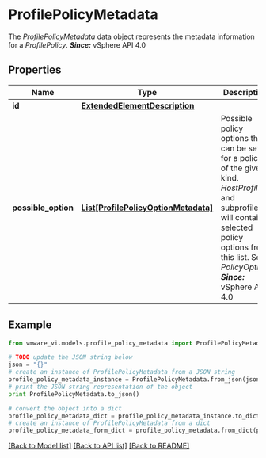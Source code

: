 # ProfilePolicyMetadata

The *ProfilePolicyMetadata* data object represents the metadata information for a *ProfilePolicy*.  ***Since:*** vSphere API 4.0 

## Properties
Name | Type | Description | Notes
------------ | ------------- | ------------- | -------------
**id** | [**ExtendedElementDescription**](ExtendedElementDescription.md) |  | 
**possible_option** | [**List[ProfilePolicyOptionMetadata]**](ProfilePolicyOptionMetadata.md) | Possible policy options that can be set for a policy of the given kind.  *HostProfile*s and subprofiles will contain selected policy options from this list. See *PolicyOption*.  ***Since:*** vSphere API 4.0  | 

## Example

```python
from vmware_vi.models.profile_policy_metadata import ProfilePolicyMetadata

# TODO update the JSON string below
json = "{}"
# create an instance of ProfilePolicyMetadata from a JSON string
profile_policy_metadata_instance = ProfilePolicyMetadata.from_json(json)
# print the JSON string representation of the object
print ProfilePolicyMetadata.to_json()

# convert the object into a dict
profile_policy_metadata_dict = profile_policy_metadata_instance.to_dict()
# create an instance of ProfilePolicyMetadata from a dict
profile_policy_metadata_form_dict = profile_policy_metadata.from_dict(profile_policy_metadata_dict)
```
[[Back to Model list]](../README.md#documentation-for-models) [[Back to API list]](../README.md#documentation-for-api-endpoints) [[Back to README]](../README.md)


